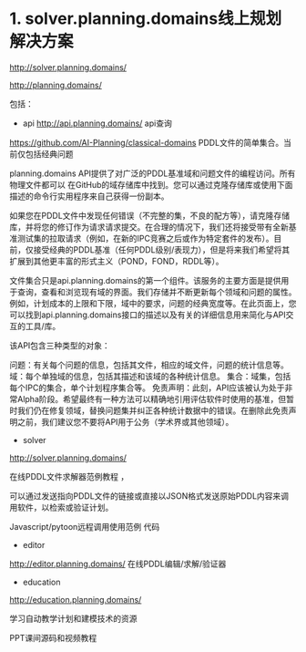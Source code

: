 # 1. solver.planning.domains线上规划解决方案


http://solver.planning.domains/

http://planning.domains/




包括：

- api
http://api.planning.domains/ api查询

https://github.com/AI-Planning/classical-domains PDDL文件的简单集合。当前仅包括经典问题

planning.domains API提供了对广泛的PDDL基准域和问题文件的编程访问。所有物理文件都可以 在GitHub的域存储库中找到。您可以通过克隆存储库或使用下面描述的命令行实用程序来自己获得一份副本。

如果您在PDDL文件中发现任何错误（不完整的集，不良的配方等），请克隆存储库，并将您的修订作为请求请求提交。在合理的情况下，我们还将接受带有全新基准测试集的拉取请求（例如，在新的IPC竞赛之后或作为特定套件的发布）。目前，仅接受经典的PDDL基准（任何PDDL级别/表现力），但是将来我们希望将其扩展到其他更丰富的形式主义（POND，FOND，RDDL等）。

文件集合只是api.planning.domains的第一个组件。该服务的主要方面是提供用于查询，查看和浏览现有域的界面。我们存储并不断更新每个领域和问题的属性。例如，计划成本的上限和下限，域中的要求，问题的经典宽度等。在此页面上，您可以找到api.planning.domains接口的描述以及有关的详细信息用来简化与API交互的工具/库。

该API包含三种类型的对象：

问题：有关每个问题的信息，包括其文件，相应的域文件，问题的统计信息等。
域：每个单独域的信息，包括其描述和该域的各种统计信息。
集合：域集，包括每个IPC的集合，单个计划程序集合等。
免责声明：此刻，API应该被认为处于非常Alpha阶段。希望最终有一种方法可以精确地引用评估软件时使用的基准，但暂时我们仍在修复领域，替换问题集并纠正各种统计数据中的错误。在删除此免责声明之前，我们建议您不要将API用于公务（学术界或其他领域）。





- solver


http://solver.planning.domains/


在线PDDL文件求解器范例教程 ，

可以通过发送指向PDDL文件的链接或直接以JSON格式发送原始PDDL内容来调用软件，以检索或验证计划。

Javascript/pytoon远程调用使用范例 代码


- editor

http://editor.planning.domains/  在线PDDL编辑/求解/验证器












- education

http://education.planning.domains/

学习自动教学计划和建模技术的资源

PPT课间源码和视频教程



































